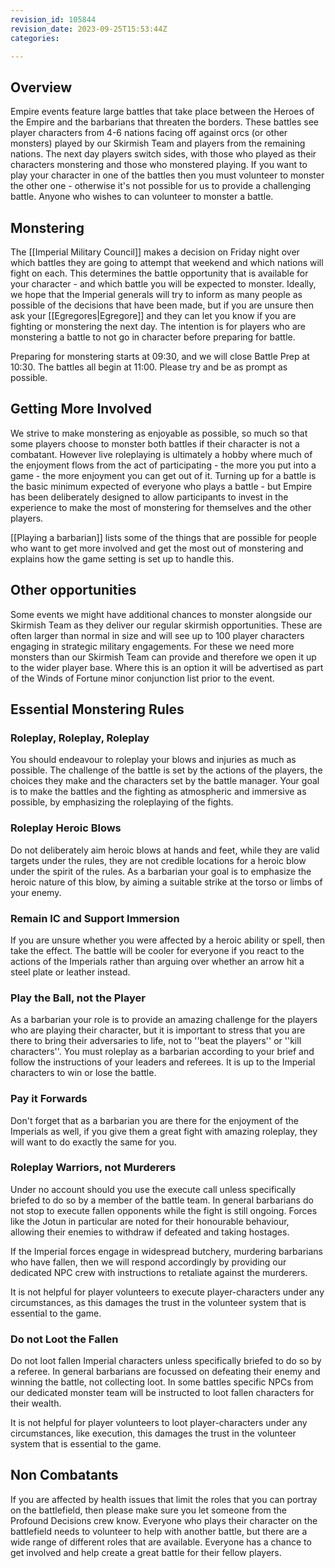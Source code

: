 ```yaml
---
revision_id: 105844
revision_date: 2023-09-25T15:53:44Z
categories:

---
```


## Overview
Empire events feature large battles that take place between the Heroes of the Empire and the barbarians that threaten the borders. These battles see player characters from 4-6 nations facing off against orcs (or other monsters) played by our Skirmish Team and players from the remaining nations. The next day players switch sides, with those who played as their characters monstering and those who monstered playing. If you want to play your character in one of the battles then you must volunteer to monster the other one - otherwise it's not possible for us to provide a challenging battle. Anyone who wishes to can volunteer to monster a battle.

## Monstering
The [[Imperial Military Council]] makes a decision on Friday night over which battles they are going to attempt that weekend and which nations will fight on each. This determines the battle opportunity that is available for your character - and which battle you will be expected to monster. Ideally, we hope that the Imperial generals will try to inform as many people as possible of the decisions that have been made, but if you are unsure then ask your [[Egregores|Egregore]] and they can let you know if you are fighting or monstering the next day. The intention is for players who are monstering a battle to not go in character before preparing for battle. 

Preparing for monstering starts at 09:30, and we will close Battle Prep at 10:30. The battles all begin at 11:00. Please try and be as prompt as possible.

## Getting More Involved
We strive to make monstering as enjoyable as possible, so much so that some players choose to monster both battles if their character is not a combatant. However live roleplaying is ultimately a hobby where much of the enjoyment flows from the act of participating - the more you put into a game - the more enjoyment you can get out of it. Turning up for a battle is the basic minimum expected of everyone who plays a battle - but Empire has been deliberately designed to allow participants to invest in the experience to make the most of monstering for themselves and the other players.

[[Playing a barbarian]] lists some of the things that are possible for people who want to get more involved and get the most out of monstering and explains how the game setting is set up to handle this.

## Other opportunities
Some events we might have additional chances to monster alongside our Skirmish Team as they deliver our regular skirmish opportunities. These are often larger than normal in size and will see up to 100 player characters engaging in strategic military engagements. For these we need more monsters than our Skirmish Team can provide and therefore we open it up to the wider player base. Where this is an option it will be advertised as part of the Winds of Fortune minor conjunction list prior to the event.


## Essential Monstering Rules
### Roleplay, Roleplay, Roleplay
You should endeavour to roleplay your blows and injuries as much as possible. The challenge of the battle is set by the actions of the players, the choices they make and the characters set by the battle manager. Your goal is to make the battles and the fighting as atmospheric and immersive as possible, by emphasizing the roleplaying of the fights.

### Roleplay Heroic Blows
Do not deliberately aim heroic blows at hands and feet, while they are valid targets under the rules, they are not credible locations for a heroic blow under the spirit of the rules. As a barbarian your goal is to emphasize the heroic nature of this blow, by aiming a suitable strike at the torso or limbs of your enemy.

### Remain IC and Support Immersion
If you are unsure whether you were affected by a heroic ability or spell, then take the effect. The battle will be cooler for everyone if you react to the actions of the Imperials rather than arguing over whether an arrow hit a steel plate or leather instead.

### Play the Ball, not the Player
As a barbarian your role is to provide an amazing challenge for the players who are playing their character, but it is important to stress that you are there to bring their adversaries to life, not to ''beat the players'' or ''kill characters''. You must roleplay as a barbarian according to your brief and follow the instructions of your leaders and referees. It is up to the Imperial characters to win or lose the battle.

### Pay it Forwards
Don't forget that as a barbarian you are there for the enjoyment of the Imperials as well, if you give them a great fight with amazing roleplay, they will want to do exactly the same for you.

### Roleplay Warriors, not Murderers
Under no account should you use the execute call unless specifically briefed to do so by a member of the battle team. In general barbarians do not stop to execute fallen opponents while the fight is still ongoing. Forces like the Jotun in particular are noted for their honourable behaviour, allowing their enemies to withdraw if defeated and taking hostages.

If the Imperial forces engage in widespread butchery, murdering barbarians who have fallen, then we will respond accordingly by providing our dedicated NPC crew with instructions to retaliate against the murderers.

It is not helpful for player volunteers to execute player-characters under any circumstances, as this damages the trust in the volunteer system that is essential to the game.

### Do not Loot the Fallen
Do not loot fallen Imperial characters unless specifically briefed to do so by a referee. In general barbarians are focussed on defeating their enemy and winning the battle, not collecting loot. In some battles specific NPCs from our dedicated monster team will be instructed to loot fallen characters for their wealth.

It is not helpful for player volunteers to loot player-characters under any circumstances, like execution, this damages the trust in the volunteer system that is essential to the game.

## Non Combatants
If you are affected by health issues that limit the roles that you can portray on the battlefield, then please make sure you let someone from the Profound Decisions crew know. Everyone who plays their character on the battlefield needs to volunteer to help with another battle, but there are a wide range of different roles that are available. Everyone has a chance to get involved and help create a great battle for their fellow players.

